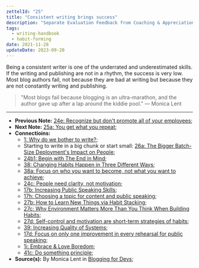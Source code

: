 ```yaml
---
zettelId: "25"
title: "Consistent writing brings success"
description: "Separate Evaluation Feedback from Coaching & Appreciation Feedback In Performance Reviews"
tags:
  - writing-handbook
  - habit-forming
date: 2021-11-28
updateDate: 2023-09-20
---
```


Being a consistent writer is one of the underrated and underestimated skills. If the writing and publishing are not in a rhythm, the success is very low. Most blog authors fail, not because they are bad at writing but because they are not constantly writing and publishing.

> "Most blogs fail because blogging is an ultra-marathon, and the author gave up after a lap around the kiddie pool." — Monica Lent

---

- **Previous Note:** [24e: Recognize but don't promote all of your employees](/notes/24e/);
- **Next Note:** [25a: You get what you repeat](/notes/25a/);
- **Connectioins:**
  - [1: Why do we bother to write?](/notes/1/);
  - Starting to write in a big chunk or start small: [26a: The Bigger Batch-Size Deployment's Impact on People](/notes/26a/);
  - [24b1: Begin with The End in Mind](/notes/24b1/);
  - [38: Changing Habits Happen in Three Different Ways](/notes/38/);
  - [38a: Focus on who you want to become, not what you want to achieve](/notes/38a/);
  - [24c: People need clarity, not motivation](/notes/24c/);
  - [17b: Increasing Public Speaking Skills](/notes/17b/);
  - [17h: Choosing a topic for content and public speaking](/notes/17h/);
  - [27b: How to Learn New Things via Habit Stacking](/notes/27b/);
  - [27c: Why Environment Matters More Than You Think When Building Habits](/notes/27c/);
  - [27d: Self-control and motivation are short-term strategies of habits](/notes/27d/);
  - [39: Increasing Quality of Systems](/notes/39/);
  - [17d: Focus on only one improvement in every rehearsal for public speaking](/notes/17d/);
  - [1i: Embrace & Love Boredom](/notes/1i/);
  - [41c: Do something principle](/notes/41c/);
- **Source(s):** By Monica Lent in [Blogging for Devs](https://bloggingfordevs.com/);
